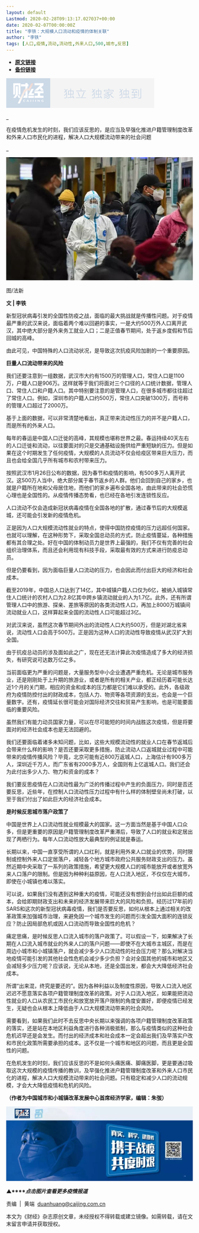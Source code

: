 ```yaml
---
layout: default
Lastmod: 2020-02-28T09:13:17.027037+00:00
date: 2020-02-07T00:00:00Z
title: "李铁：大规模人口流动和疫情的体制关联"
author: "李铁"
tags: [人口,疫情,流动,流动性,外来人口,500,城市,反思]
---
```


* [**原文链接**](http://mp.weixin.qq.com/s?__biz=MjM5NDU5NTM4MQ==&mid=2653353824&idx=6&sn=86df676600a3e50158ecfcc4e105f2ef&chksm=bd57003a8a20892cc7e78bfb8bde5c817179778fac104b319f9ee49361a3f4e43be52d21709f#rd)
* [**备份链接**](http://archive.today/QqmU7)


![](/images/post/77e6cfb5c7ef66e00d9bd04f74961594.jpg)

\_

在疫情危机发生的时刻，我们应该反思的，是应当及早强化推进户籍管理制度改革和外来人口市民化的进程，解决人口大规模流动带来的社会问题

\_

![](/images/post/dbafe7aa7a7aa3e90852f57da5d2ae6c.jpg)

图/法新

**文 | 李铁**

新型冠状病毒引发的全国性防疫之战，面临的最大挑战就是传播性问题。对于疫情最严重的武汉来说，面临着两个难以回避的事实，一是大约500万外人口离开武汉，其中绝大部分是外来务工就业人口；二是正值春节期间，处于返乡度假和节后回城的高峰。

由此可见，中国特殊的人口流动状况，是导致这次抗疫风险加剧的一个重要原因。

**巨量人口流动带来的风险**

我们还要注意到一组数据，武汉市大约有1500万的管理人口，常住人口是1100万，户籍人口是906万。这样就等于我们将面对三个口径的人口统计数据，管理人口、常住人口和户籍人口。其中特别要注意的是管理人口，在很多城市都往往超过了常住人口。例如，深圳市的户籍人口约500万，常住人口突破1300万，而号称的管理人口超过了2000万。

基于上面的数据，可以非常清楚地看出，真正带来流动性压力的并不是户籍人口，而是所有的外来人口。

每年的春运是中国人口迁徙的高峰，其规模也堪称世界之最。春运持续40天左右的人口迁徙和流动，以往要面对的只是交通基础设施供给严重短缺的压力。但是如果在这个时期发生了任何疫情，大规模的人员流动不仅会给疫区带来巨大压力，而且也会给全国几乎所有城市和农村带来压力。

按照武汉市1月26日公布的数据，因为春节和疫情的影响，有500多万人离开武汉。这500万人当中，绝大部分属于春节返乡的人群。他们会回到自己的家乡，也就是户籍所在地和父母居住地，而他们的家乡遍布全国各地，由此带来的社会恐慌心理也是全国性的。从疫情传播态势看，也已经在各地引发连锁性反应。

人口流动不仅会造成新冠状病毒疫情在全国各地的扩散，通过春节后的大规模返城，还可能会引发新的疫情危机。

正是因为人口大规模流动性就业的特点，使得中国防控疫情的压力远超任何国家。也就可以理解，在这种形势下，采取全国总动员的方式，防止疫情蔓延，各种措施都有其合理之处。好在中国的体制动员力是世界上最强的，我们不仅有完善的社会组织治理体系，而且还会利用现有科技手段，采取最有效的方式来进行防疫总动员。

但是仍要看到，因为面临巨量人口流动的压力，也会因此而付出巨大的经济和社会成本。

截至2019年，中国总人口达到了14亿，其中城镇户籍人口仅为6亿，被纳入城镇常住人口统计的农村人口为2.8亿其中跨乡镇流动就业的人为1.7亿。此外，还有所谓管理人口中的旅游、探亲、差旅等原因的各类流动性人口，再加上8000万城镇间流动就业人口，这样算起来全国的流动性人口可能超过3亿。

对武汉来说，虽然这次春节期间外出的流动性人口大约500万，但是对湖北省来说，流动性人口会高于500万。正是因为这种人口的流动性导致疫情从武汉扩大到全国。

由于抗疫总动员的涉及面如此之广，现在还无法计算此次疫情造成了多大的经济损失，有研究说可达数万亿之多。

当前面临更为严重的问题是，大量服务型中小企业遭遇严重危机。无论是城市服务业，还是刚刚处于上升期的旅游业，或者是所有的相关产业，都正经历着可能长达近1个月的关门期，相应的资金和成本的压力都是它们难以承受的。此外，各级政府为疫情防控付出的财政成本，包括人力、物资等各项资源的支出，也会是一个巨量数字。还有，疫情延长很可能会对国际经济交往和贸易产生影响，也是可能要面临的重要风险。

虽然我们有能力动员国家力量，可以在尽可能短的时间内战胜这次疫情，但是将要面对的经济社会成本也是无法回避的。

我们还要面临着诸多未知问题，比如，这些大规模流动性的就业人口在春节返城后会带来什么样的影响？是否还要采取更多措施，防止流动人口返城就业过程中可能带来的疫情传播风险？毕竟，北京可能有近800万返城人口，上海估计有900多万人，深圳近千万人，而广东省有2000多万人，全国则有上亿返城人口。我们还会为此付出多少人力、物力和资金的成本？

我们要反思疫情在人口流动性最为广泛的传播过程中产生的负面压力，同时是否还要反思，近些年，在控制人口流动性压力过程中有什么样的体制壁垒尚未打破，以至于我们付出了如此巨大的经济社会成本。

**是时候反思城市落户政策了**

中国是世界上人口流动性就业规模最大的国家。这一方面当然是基于中国人口众多，但是更重要的原因是户籍管理制度改革严重滞后，导致了人口的就业和定居出现了两栖行为。每年人口流动性放大最典型的例证就是春运。

长期以来，中国一直享受所谓的人口红利，就是利用外来人口就业的优势，同时限制或控制外来人口定居落户，减轻各个地方城市政府公共服务财政支出的压力。虽然近期中央采取了一系列的政策措施，希望更大规模人口的城市能放开或者放宽外来人口落户的限制。但是因为种种利益原因，在人口流入地区，不仅仅在大城市，即使在小城镇也难以落实。

可以说，如果我们没有遇到这种重大的疫情，可能还没有想到会付出如此巨额的成本，会给即期财政支出和未来的经济发展带来巨大的风险和负担。经历过17年前的SARS和这次的新型冠状病毒疫情，我们是否要反思，如何从根本上通过相关的改革政策来加强城市治理，来避免因一个城市发生的问题而引发全国大面积的连锁反应？防止因局部危机或因人口流动而导致全国性的危机？

痛定思痛，是时候反思人口流入城市的落户政策了。可以假设一下，如果解决了长期在人口流入城市就业的外来人口的落户问题——即使不在大城市主城区，而是在周边小城市和小城镇落户，就会减少多少人口流动性的社会压力呢？那么对解决当地疫情可能引发的其他社会性危机会减少多少负担？会对全国其他的城市和地区又会减轻多少压力呢？应该说，无论从本地，还是全国出发，都会大大降低经济社会成本。

所谓“出来混，终究是要还的”。因为各种利益以及制度性原因，导致人口流入地区迟迟不愿意落实各项户籍管理制度改革的政策。对于人口流入地区，如果能把流动性就业的人口从农民工市民化和放宽放开落户限制的角度安置好，即便疫情已经发生，无疑也会从根本上降低由于人口大规模流动带来的社会风险。

需要看到，如果我们此时不去反思中央长期以来强调的各项户籍管理制度改革政策的落实，还是站在本地区利益角度进行各种消极抵制，那么与疫情类似的这种社会危机迟早还是会发生。而付出的经济成本和社会成本一定会超出我们及早落实户改和市民化政策所需要承担的成本。这不仅是一个城市和地区的问题，而且更是全国性的问题。

在危机发生的时刻，我们应该反思的不是如何头痛医痛、脚痛医脚，更是要通过吸取这次大规模的疫情传播的教训，及早强化推进户籍管理制度改革和外来人口市民化的进程，解决人口大规模流动带来的社会问题。只有稳定和减少人口的流动规模，才会大大降低疫情和危机的风险。

**（作者为中国城市和小城镇改革发展中心首席经济学家，编辑：****朱弢**）****

  

[![](/images/post/4d24a5670c9a87791ea8b757d030c0d3.jpg)](https://mp.weixin.qq.com/mp/homepage?__biz=MjM5NDU5NTM4MQ==&hid=29&sn=21c0f34c737748fe3b2c372bb40ae622)

**▲****_点击图片查看更多疫情报道_**

  

  

责编  |  黄端  duanhuang@caijing.com.cn

本文为《财经》杂志原创文章，未经授权不得转载或建立镜像。如需转载，请在文末留言申请并获取授权。

